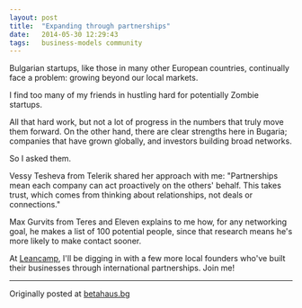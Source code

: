 ```yaml
---
layout: post
title:  "Expanding through partnerships"
date:   2014-05-30 12:29:43
tags:   business-models community
---
```


Bulgarian startups, like those in many other European countries, continually face a problem: growing beyond our local markets. 

I find too many of my friends in hustling hard for potentially Zombie startups.  

All that hard work, but not a lot of progress in the numbers that truly move them forward. On the other hand, there are clear strengths here in Bugaria; companies that have grown globally, and investors building broad networks.  

So I asked them.

Vessy Tesheva from Telerik shared her approach with me: "Partnerships mean each company can act proactively on the others' behalf. This takes trust, which comes from thinking about relationships, not deals or connections." 

Max Gurvits from Teres and Eleven explains to me how, for any networking goal, he makes a list of 100 potential people, since that research means he's more likely to make contact sooner. 

At [Leancamp](http://leancamp.co/sofia), I'll be digging in with a few more local founders who've built their businesses through international partnerships. Join me!

---

Originally posted at [betahaus.bg](http://www.betahaus.bg/2014/leancamp-sofia-how-lean-startup-really-works-from-local-and-foreign-founders/#.U4hLfB8uFk8)
